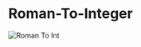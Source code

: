 # Roman-To-Integer

![Roman To Int](https://github.com/noscsu42/Roman-To-Integer-SwiftUI/assets/136747232/ca6b5a68-c461-47df-a028-b82f6ff5ad1f)
